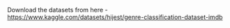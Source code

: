 Download the datasets from here - https://www.kaggle.com/datasets/hijest/genre-classification-dataset-imdb
